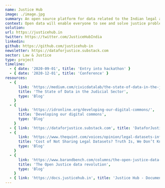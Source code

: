 ```yaml
---
name: Justice Hub
image: ./image.jpg
summary: An open source platform for data related to the Indian legal and justice system.
context: Open data will enable everyone to see and solve justice problems using data. Justice Hub empowers communities for data-driven justice by making legal and justice data open, accessible and actionable. By becoming a shared and open resource for discovering and publishing well documented datasets and other information resources, JusticeHub aims to enhance the access to data related to law and justice in the country.
solution:
url: https://justicehub.in
twitter: https://twitter.com/JusticeHubIndia
linkedin:
github: https://github.com/justicehub-in
newsletter: https://dataforjustice.substack.com
sector: Law & Justice
type: project
timeline:
  - { date: '2020-09-01', title: 'Entry into hackathon' }
  - { date: '2020-12-01', title: 'Conference' }
resources:
  - {
      link: 'https://medium.com/civicdatalab/the-state-of-data-in-the-judicial-sector-9a178a143e',
      title: 'The State of Data in the Judicial Sector',
      type: 'Blog'
    }
  - {
      link: 'https://idronline.org/developing-our-digital-commons/',
      title: 'Developing our digital commons',
      type: 'Blog'
    }
  - { link: 'https://dataforjustice.substack.com', title: 'DataforJustice - Newsletter', type: 'NewsLetter' }
  - {
      link: 'https://www.thequint.com/voices/opinion/legal-datasets-information-technology-access-to-data',
      title: 'Cost of Not Sharing Legal Datasets? Truth Is, We Don’t Know Yet',
      type: 'Blog'
    }
  - {
      link: 'https://www.barandbench.com/columns/the-open-justice-data-revolution',
      title: 'The Open Justice data revolution',
      type: 'Blog'
    }
  - { link: 'https://docs.justicehub.in', title: 'Justice Hub - Documentation and Resources', type: 'Guidebook' }
---
```

